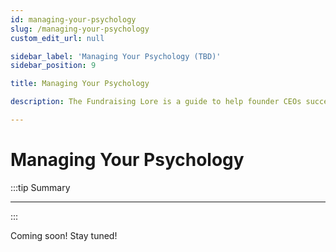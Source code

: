 ```yaml
---
id: managing-your-psychology
slug: /managing-your-psychology
custom_edit_url: null

sidebar_label: 'Managing Your Psychology (TBD)'
sidebar_position: 9

title: Managing Your Psychology

description: The Fundraising Lore is a guide to help founder CEOs successfully raise early-stage VC financing from Silicon Valley investors.

---
```


# Managing Your Psychology

:::tip Summary

****

:::

Coming soon! Stay tuned!
